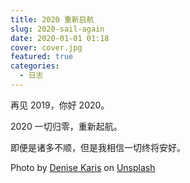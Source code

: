```yaml
---
title: 2020 重新启航
slug: 2020-sail-again
date: 2020-01-01 01:18
cover: cover.jpg
featured: true
categories:
  - 日志
---
```


再见 2019，你好 2020。

2020 一切归零，重新起航。

即便是诸多不顺，但是我相信一切终将安好。

Photo by [Denise Karis](https://unsplash.com/@photostuff) on [Unsplash](https://unsplash.com)
